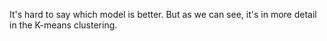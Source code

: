 
It's hard to say which model is better. But as we can see, it's in more detail in the K-means clustering.
